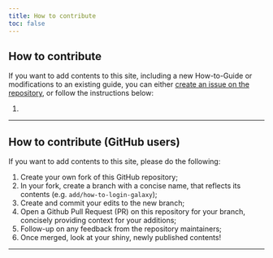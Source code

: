 ```yaml
---
title: How to contribute
toc: false
---
```


## How to contribute

If you want to add contents to this site, including a new How-to-Guide or modifications to an existing guide, 
you can either [create an issue on the repository](https://github.com/AustralianBioCommons/how-to-guides/issues), 
or follow the instructions below:

1. 

---

## How to contribute (GitHub users)

If you want to add contents to this site, please do the following:

1. Create your own fork of this GitHub repository;
2. In your fork, create a branch with a concise name, that reflects its contents (e.g. `add/how-to-login-galaxy`);
3. Create and commit your edits to the new branch;
4. Open a Github Pull Request (PR) on this repository for your branch, concisely providing context for your additions;
5. Follow-up on any feedback from the repository maintainers;
6. Once merged, look at your shiny, newly published contents!

---

